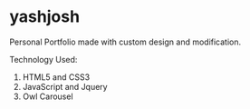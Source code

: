 # yashjosh
Personal Portfolio made with custom design and modification.

Technology Used:
1) HTML5 and CSS3
2) JavaScript and Jquery
3) Owl Carousel 
